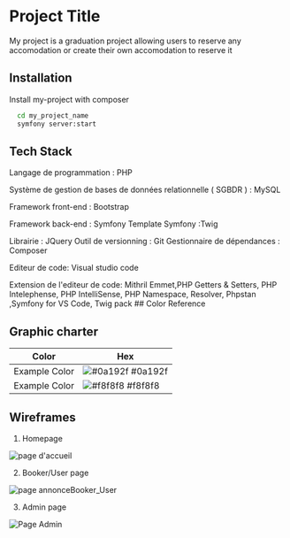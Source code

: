 
# Project Title

My project is a graduation project allowing users to reserve any accomodation or create their own accomodation to reserve it


## Installation

Install my-project with composer

```bash
  cd my_project_name
  symfony server:start
```
    
## Tech Stack

	

Langage de programmation : PHP 

Système de gestion de bases de données relationnelle ( SGBDR )	: MySQL

Framework front-end	: Bootstrap 

Framework back-end : Symfony 
Template Symfony :Twig

Librairie : JQuery
Outil de versionning : Git
Gestionnaire de dépendances	: Composer


Editeur de code: 	Visual studio code

Extension de l'editeur de code: 
Mithril Emmet,PHP Getters & Setters, PHP Intelephense, PHP IntelliSense, PHP Namespace, Resolver, Phpstan ,Symfony for VS Code, Twig pack    ## Color Reference

## Graphic charter

| Color             | Hex                                                                |
| ----------------- | ------------------------------------------------------------------ |
| Example Color | ![#0a192f](https://via.placeholder.com/10/0a192f?text=+) #0a192f |
| Example Color | ![#f8f8f8](https://via.placeholder.com/10/f8f8f8?text=+) #f8f8f8 |


## Wireframes 

1. Homepage

![page d'accueil](https://github.com/alexisr91/Booking-clone/assets/160608635/95e6d3a5-f681-41da-8471-987cf23272aa)

2. Booker/User page

![page annonceBooker_User](https://github.com/alexisr91/Booking-clone/assets/160608635/4c109312-7bac-457c-9185-368b7f933095)

3. Admin page

![Page Admin](https://github.com/alexisr91/Booking-clone/assets/160608635/cce27550-8568-4967-bda2-3d1a57f1802a)
